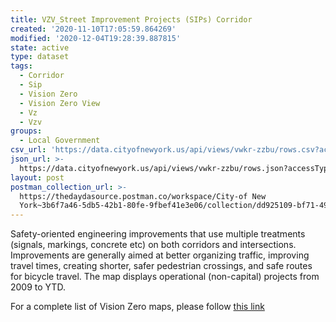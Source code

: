 ```yaml
---
title: VZV_Street Improvement Projects (SIPs) Corridor
created: '2020-11-10T17:05:59.864269'
modified: '2020-12-04T19:28:39.887815'
state: active
type: dataset
tags:
  - Corridor
  - Sip
  - Vision Zero
  - Vision Zero View
  - Vz
  - Vzv
groups:
  - Local Government
csv_url: 'https://data.cityofnewyork.us/api/views/vwkr-zzbu/rows.csv?accessType=DOWNLOAD'
json_url: >-
  https://data.cityofnewyork.us/api/views/vwkr-zzbu/rows.json?accessType=DOWNLOAD
layout: post
postman_collection_url: >-
  https://thedaydasource.postman.co/workspace/City-of New
  York~3b6f7a46-5db5-42b1-80fe-9fbef41e3e06/collection/dd925109-bf71-4994-b204-79403b694400
---
```

Safety-oriented engineering improvements that use multiple treatments (signals, markings, concrete etc) on both corridors and intersections. Improvements are generally aimed at better organizing traffic, improving travel times, creating shorter, safer pedestrian crossings, and safe routes for bicycle travel. The map displays operational (non-capital) projects from 2009 to YTD.

For a complete list of Vision Zero maps, please follow <a href="https://data.cityofnewyork.us/browse?q=vzv&sortBy=last_modified&utf8=%E2%9C%93">this link</a>
